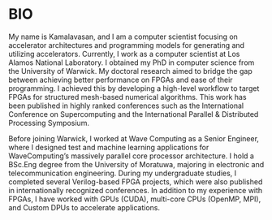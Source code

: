 # BIO 
My name is Kamalavasan, and I am a computer scientist focusing on accelerator architectures and programming models for generating and utilizing accelerators. Currently, I work as a computer scientist at Los Alamos National Laboratory. I obtained my PhD in computer science from the University of Warwick. My doctoral research aimed to bridge the gap between achieving better performance on FPGAs and ease of their programming. I achieved this by developing a high-level workflow to target FPGAs for structured mesh-based numerical algorithms. This work has been published in highly ranked conferences such as the International Conference on Supercomputing and the International Parallel & Distributed Processing Symposium.

Before joining Warwick, I worked at Wave Computing as a Senior Engineer, where I designed test and machine learning applications for WaveComputing’s massively parallel core processor architecture. I hold a BSc.Eng degree from the University of Moratuwa, majoring in electronic and telecommunication engineering. During my undergraduate studies, I completed several Verilog-based FPGA projects, which were also published in internationally recognized conferences. In addition to my experience with FPGAs, I have worked with GPUs (CUDA), multi-core CPUs (OpenMP, MPI), and Custom DPUs to accelerate applications.
